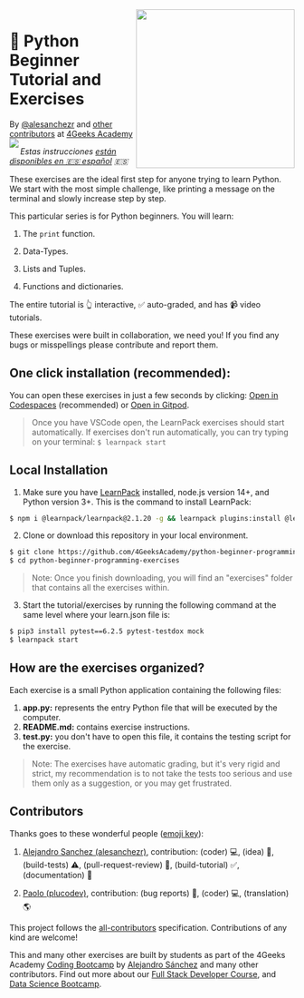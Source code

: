 <!-- hide -->
<img height="280" align="right" src="https://github.com/4GeeksAcademy/python-beginner-programming-exercises/blob/master/.learn/assets/badge-python-bg.png?raw=true">


# 🐍 Python Beginner Tutorial and Exercises
By [@alesanchezr](https://twitter.com/alesanchezr) and [other contributors](https://github.com/4GeeksAcademy/python-beginner-programming-exercises/graphs/contributors) at [4Geeks Academy](http://4geeksacademy.com)
<img align="left" src="https://img.shields.io/github/last-commit/4geeksacademy/python-beginner-programming-exercises">


*Estas instrucciones [están disponibles en 🇪🇸 español](https://github.com/4GeeksAcademy/python-beginner-programming-exercises/blob/master/README.es.md) :es:*
<!-- endhide -->

These exercises are the ideal first step for anyone trying to learn Python. We start with the most simple challenge, like printing a message on the terminal and slowly increase step by step.

This particular series is for Python beginners. You will learn:

1. The `print` function.

2. Data-Types. 

3. Lists and Tuples. 

4. Functions and dictionaries.

The entire tutorial is 👆 interactive, ✅ auto-graded, and has 📹 video tutorials.

These exercises were built in collaboration, we need you! If you find any bugs or misspellings please contribute and report them.

<!-- hide -->

## One click installation (recommended):

You can open these exercises in just a few seconds by clicking: [Open in Codespaces](https://codespaces.new/?repo=4GeeksAcademy/python-beginner-programming-exercises) (recommended) or [Open in Gitpod](https://gitpod.io#https://github.com/4GeeksAcademy/python-beginner-programming-exercises).

> Once you have VSCode open, the LearnPack exercises should start automatically. If exercises don't run automatically, you can try typing on your terminal: `$ learnpack start`

## Local Installation

1. Make sure you have [LearnPack](https://learnpack.co) installed, node.js version 14+, and Python version 3+. This is the command to install LearnPack:

```bash
$ npm i @learnpack/learnpack@2.1.20 -g && learnpack plugins:install @learnpack/python@1.0.0
```

2. Clone or download this repository in your local environment.

```bash
$ git clone https://github.com/4GeeksAcademy/python-beginner-programming-exercises.git
$ cd python-beginner-programming-exercises 
```

> Note: Once you finish downloading, you will find an "exercises" folder that contains all the exercises within.

3. Start the tutorial/exercises by running the following command at the same level where your learn.json file is:

```bash
$ pip3 install pytest==6.2.5 pytest-testdox mock
$ learnpack start
```

<!-- endhide -->

## How are the exercises organized?

Each exercise is a small Python application containing the following files:

1. **app.py:** represents the entry Python file that will be executed by the computer.
2. **README.md:** contains exercise instructions.
3. **test.py:** you don't have to open this file, it contains the testing script for the exercise.

> Note: The exercises have automatic grading, but it's very rigid and strict, my recommendation is to not take the tests too serious and use them only as a suggestion, or you may get frustrated.

## Contributors

Thanks goes to these wonderful people ([emoji key](https://github.com/kentcdodds/all-contributors#emoji-key)):

1. [Alejandro Sanchez (alesanchezr)](https://github.com/alesanchezr), contribution: (coder) 💻, (idea) 🤔, (build-tests) ⚠️, (pull-request-review) 👀, (build-tutorial) ✅, (documentation) 📖

2. [Paolo (plucodev)](https://github.com/plucodev), contribution: (bug reports) 🐛, (coder) 💻, (translation) 🌎

This project follows the [all-contributors](https://github.com/kentcdodds/all-contributors) specification. Contributions of any kind are welcome!

This and many other exercises are built by students as part of the 4Geeks Academy [Coding Bootcamp](https://4geeksacademy.com/us/coding-bootcamp) by [Alejandro Sánchez](https://twitter.com/alesanchezr) and many other contributors. Find out more about our [Full Stack Developer Course](https://4geeksacademy.com/us/coding-bootcamps/part-time-full-stack-developer), and  [Data Science Bootcamp](https://4geeksacademy.com/us/coding-bootcamps/datascience-machine-learning).
